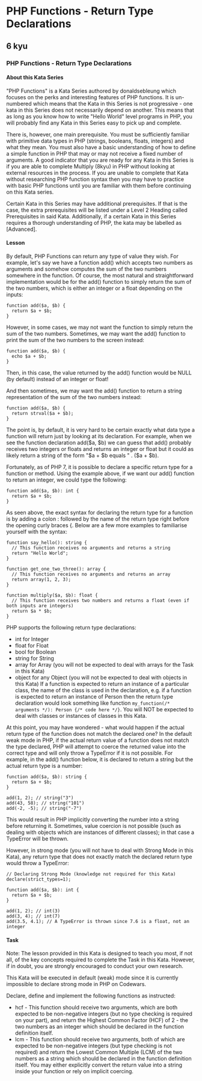 # PHP Functions - Return Type Declarations
## 6 kyu

### PHP Functions - Return Type Declarations

#### About this Kata Series

"PHP Functions" is a Kata Series authored by donaldsebleung which focuses on the perks and interesting features of PHP functions. It is un-numbered which means that the Kata in this Series is not progressive - one kata in this Series does not necessarily depend on another. This means that as long as you know how to write "Hello World" level programs in PHP, you will probably find any Kata in this Series easy to pick up and complete.

There is, however, one main prerequisite. You must be sufficiently familiar with primitive data types in PHP (strings, booleans, floats, integers) and what they mean. You must also have a basic understanding of how to define a simple function in PHP that may or may not receive a fixed number of arguments. A good indicator that you are ready for any Kata in this Series is if you are able to complete Multiply (8kyu) in PHP without looking at external resources in the process. If you are unable to complete that Kata without researching PHP function syntax then you may have to practice with basic PHP functions until you are familiar with them before continuing on this Kata series.

Certain Kata in this Series may have additional prerequisites. If that is the case, the extra prerequisites will be listed under a Level 2 Heading called Prerequisites in said Kata. Additionally, if a certain Kata in this Series requires a thorough understanding of PHP, the kata may be labelled as [Advanced].

#### Lesson

By default, PHP Functions can return any type of value they wish. For example, let's say we have a function add() which accepts two numbers as arguments and somehow computes the sum of the two numbers somewhere in the function. Of course, the most natural and straightforward implementation would be for the add() function to simply return the sum of the two numbers, which is either an integer or a float depending on the inputs:
```
function add($a, $b) {
  return $a + $b;
}
```

However, in some cases, we may not want the function to simply return the sum of the two numbers. Sometimes, we may want the add() function to print the sum of the two numbers to the screen instead:
```
function add($a, $b) {
  echo $a + $b;
}
```

Then, in this case, the value returned by the add() function would be NULL (by default) instead of an integer or float!

And then sometimes, we may want the add() function to return a string representation of the sum of the two numbers instead:
```
function add($a, $b) {
  return strval($a + $b);
}
```

The point is, by default, it is very hard to be certain exactly what data type a function will return just by looking at its declaration. For example, when we see the function declaration add($a, $b) we can guess that add() probably receives two integers or floats and returns an integer or float but it could as likely return a string of the form "$a + $b equals " . ($a + $b).

Fortunately, as of PHP 7, it is possible to declare a specific return type for a function or method. Using the example above, if we want our add() function to return an integer, we could type the following:
```
function add($a, $b): int {
  return $a + $b;
}
```

As seen above, the exact syntax for declaring the return type for a function is by adding a colon : followed by the name of the return type right before the opening curly braces {. Below are a few more examples to familiarise yourself with the syntax:
```
function say_hello(): string {
  // This function receives no arguments and returns a string
  return "Hello World";
}

function get_one_two_three(): array {
  // This function receives no arguments and returns an array
  return array(1, 2, 3);
}

function multiply($a, $b): float {
  // This function receives two numbers and returns a float (even if both inputs are integers)
  return $a * $b;
}
```

PHP supports the following return type declarations:

- int for Integer
- float for Float
- bool for Boolean
- string for String
- array for Array (you will not be expected to deal with arrays for the Task in this Kata)
- object for any Object (you will not be expected to deal with objects in this Kata)
If a function is expected to return an instance of a particular class, the name of the class is used in the declaration, e.g. if a function is expected to return an instance of Person then the return type declaration would look something like function ```my_function(/* arguments */): Person {/* code here */}```. You will NOT be expected to deal with classes or instances of classes in this Kata.

At this point, you may have wondered - what would happen if the actual return type of the function does not match the declared one? In the default weak mode in PHP, if the actual return value of a function does not match the type declared, PHP will attempt to coerce the returned value into the correct type and will only throw a TypeError if it is not possible. For example, in the add() function below, it is declared to return a string but the actual return type is a number:
```
function add($a, $b): string {
  return $a + $b;
}

add(1, 2); // string("3")
add(43, 58); // string("101")
add(-2, -5); // string("-7")
```

This would result in PHP implicitly converting the number into a string before returning it. Sometimes, value coercion is not possible (such as dealing with objects which are instances of different classes); in that case a TypeError will be thrown.

However, in strong mode (you will not have to deal with Strong Mode in this Kata), any return type that does not exactly match the declared return type would throw a TypeError:
```
// Declaring Strong Mode (knowledge not required for this Kata)
declare(strict_types=1);

function add($a, $b): int {
  return $a + $b;
}

add(1, 2); // int(3)
add(3, 4); // int(7)
add(3.5, 4.1); // A TypeError is thrown since 7.6 is a float, not an integer
```

#### Task

Note: The lesson provided in this Kata is designed to teach you most, if not all, of the key concepts required to complete the Task in this Kata. However, if in doubt, you are strongly encouraged to conduct your own research.

This Kata will be executed in default (weak) mode since it is currently impossible to declare strong mode in PHP on Codewars.

Declare, define and implement the following functions as instructed:

- hcf - This function should receive two arguments, which are both expected to be non-negative integers (but no type checking is required on your part), and return the Highest Common Factor (HCF) of 2 - the two numbers as an integer which should be declared in the function definition itself.
- lcm - This function should receive two arguments, both of which are expected to be non-negative integers (but type checking is not required) and return the Lowest Common Multiple (LCM) of the two numbers as a string which should be declared in the function definition itself. You may either explicitly convert the return value into a string inside your function or rely on implicit coercing.
